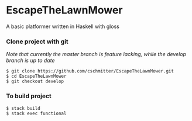 # EscapeTheLawnMower

A basic platformer written in Haskell with gloss

### Clone project with git
*Note that currently the master branch is feature lacking, while the develop branch is up to date*
```console
$ git clone https://github.com/cschmitter/EscapeTheLawnMower.git
$ cd EscapeTheLawnMower
$ git checkout develop
```

### To build project

```console
$ stack build
$ stack exec functional
```
